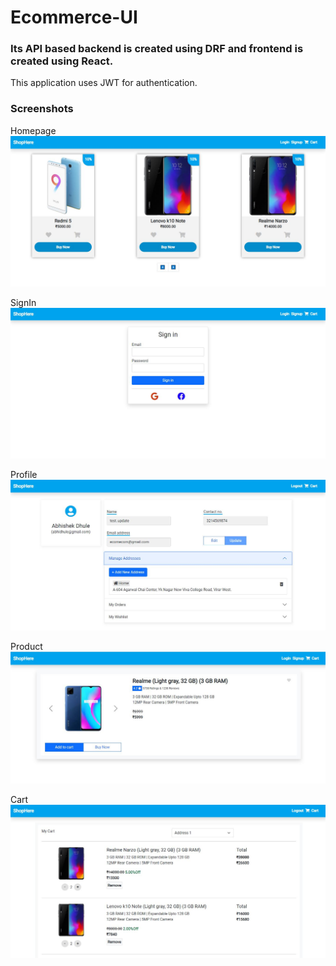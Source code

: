 # Ecommerce-UI
### Its API based backend is created using DRF and frontend is created using React. 
This application uses JWT for authentication.

### Screenshots
Homepage
![homepage](https://github.com/abhishekkdhule/React-Ecommerce-UI/blob/main/homepage.JPG)

SignIn
![signin](https://github.com/abhishekkdhule/React-Ecommerce-UI/blob/main/signin.JPG)

Profile
![Profile](https://github.com/abhishekkdhule/React-Ecommerce-UI/blob/main/profile.JPG)

Product 
![Product](https://github.com/abhishekkdhule/React-Ecommerce-UI/blob/main/product.JPG)

Cart
![Cart](https://github.com/abhishekkdhule/React-Ecommerce-UI/blob/main/cart.JPG)
